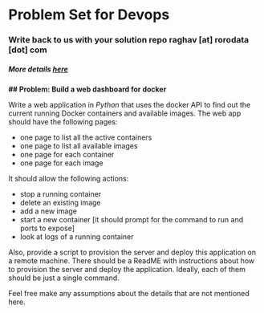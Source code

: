 # Problem Set for Devops
### Write back to us with your solution repo raghav [at] rorodata [dot] com
##### More details [here](https://angel.co/rorodata/jobs/283569-devops-engineer)

**## Problem: Build a web dashboard for docker**

Write a web application in *Python* that uses the docker API to find out the current running Docker containers and available images. The web app should have the following pages:
- one page to list all the active containers
- one page to list all available images
- one page for each container
- one page for each image

It should allow the following actions:
- stop a running container
- delete an existing image
- add a new image
- start a new container [it should prompt for the command to run and ports to
expose]
- look at logs of a running container

Also, provide a script to provision the server and deploy this application on a remote machine. There should be a ReadME with instructions about how to provision the server and deploy the application. Ideally, each of them should be just a single command.


Feel free make any assumptions about the details that are not mentioned here.

